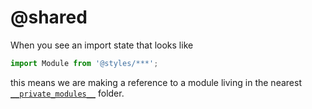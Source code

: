 # @shared

When you see an import state that looks like

```javascript
import Module from '@styles/***';
```

this means we are making a reference to a module living in the nearest [`__private_modules__`](./private-modules.md) folder.
